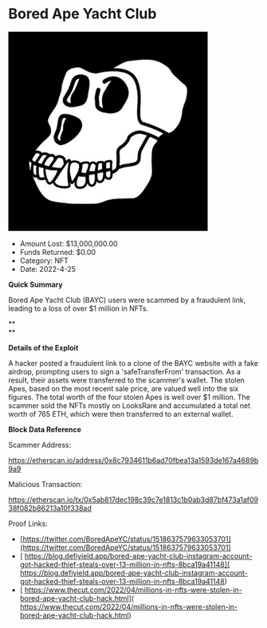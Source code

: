 # Bored Ape Yacht Club
![Bored Ape Yacht Club](/rektimages/Bored-Ape-Yacht-Club.png)
- Amount Lost: $13,000,000.00
- Funds Returned: $0.00
- Category: NFT
- Date: 2022-4-25

**Quick Summary**

Bored Ape Yacht Club (BAYC) users were scammed by a fraudulent link, leading to a loss of over $1 million in NFTs.

 **  
**

 **Details of the Exploit**

A hacker posted a fraudulent link to a clone of the BAYC website with a fake airdrop, prompting users to sign a 'safeTransferFrom' transaction. As a result, their assets were transferred to the scammer's wallet. The stolen Apes, based on the most recent sale price, are valued well into the six figures. The total worth of the four stolen Apes is well over $1 million. The scammer sold the NFTs mostly on LooksRare and accumulated a total net worth of 765 ETH, which were then transferred to an external wallet.

  


 **Block Data Reference**

Scammer Address:

https://etherscan.io/address/0x8c7934611b6ad70fbea13a1593de167a4689b9a9

  


Malicious Transaction:

https://etherscan.io/tx/0x5ab817dec198c39c7e1813c1b0ab3d87bf473a1af0938f082b86213a10f338ad


Proof Links:
- [https://twitter.com/BoredApeYC/status/1518637579633053701](https://twitter.com/BoredApeYC/status/1518637579633053701)
- [ https://blog.defiyield.app/bored-ape-yacht-club-instagram-account-got-hacked-thief-steals-over-13-million-in-nfts-8bca19a41148]( https://blog.defiyield.app/bored-ape-yacht-club-instagram-account-got-hacked-thief-steals-over-13-million-in-nfts-8bca19a41148)
- [ https://www.thecut.com/2022/04/millions-in-nfts-were-stolen-in-bored-ape-yacht-club-hack.html]( https://www.thecut.com/2022/04/millions-in-nfts-were-stolen-in-bored-ape-yacht-club-hack.html)


